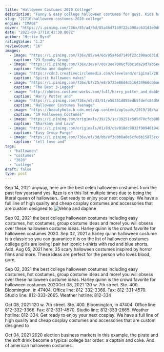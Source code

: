 ```yaml
---
title: "Halloween Costumes 2020 College"
description: "Funny & easy college halloween costumes for guys. Kids halloween costumes for 2021- super cute and creative! simple halloween make-up for kids you need to try! more halloween ideas you will enjoy: 30+ easy-scary halloween cupcake ideas for kids to devour. 25 best sweet and savory halloween"
slug: "21716-halloween-costumes-2020-college"
engine: "IMAGE"
cover: "https://i.pinimg.com/736x/85/a4/6d/85a46d7149f22c390ac631d3e9d8baf4.jpg"
date: "2021-09-17T18:42:30.007Z"
author: "Mittie Byrd"
ratingValue: "1.2"
reviewCount: "16"
images:
  - image: "https://i.pinimg.com/736x/85/a4/6d/85a46d7149f22c390ac631d3e9d8baf4.jpg"
    caption: "23 Spooky Group"
  - image: "https://i.pinimg.com/736x/3e/e7/80/3ee7806cf0bc1da29d7ab5eeb2cf92c8.jpg"
    caption: "Velma and daphne"
  - image: "https://cdn3.creativecirclemedia.com/cleveland/original/20181010-065743-php6eCbMP.jpg"
    caption: "Spirit Halloween makes"
  - image: "https://i.pinimg.com/736x/b7/25/e8/b725e86d4d516434966cb6adf7ef23b9--nemo-pet-costumes.jpg"
    caption: "The Best 3-Legged"
  - image: "http://photos.costume-works.com/full/harry_potter_and_dobby4.jpg"
    caption: "Harry Potter and"
  - image: "https://i.pinimg.com/736x/e5/d3/51/e5d351d855edb5fdefc84d563d44aeb8.jpg"
    caption: "Halloween Costumes Teenage"
  - image: "https://beautyholo.b-cdn.net/wp-content/uploads/2019/10/halloween-costumes.jpg"
    caption: "19 Halloween Costumes"
  - image: "https://i.pinimg.com/originals/39/25/1c/39251c5d5d70cfcb88b51887f555e707.jpg"
    caption: "Sharkboy and Lava"
  - image: "https://i.pinimg.com/originals/01/8d/c9/018dc9832f909481942cff30fd7070e0.jpg"
    caption: "Easy Group Purge"
  - image: "https://i.pinimg.com/736x/ef/3d/bb/ef3dbb8a8e5cfe6b15875ccc635125f1--kids-mummy-costume-easy-halloween-costumes.jpg"
    caption: "tell love and"
tags:
  - "halloween"
  - "costumes"
  - "2020"
  - "college"
draft: false
type: post
---
```


Sep 14, 2021 anyway, here are the best celeb halloween costumes from the past few yearsand yes, lizzo is on this list multiple times due to being the literal queen of halloween.. Get ready to enjoy your next cosplay. We have a full line of high quality and cheap cosplay costumes and accessories that are custom designed to
![Velma and daphne](https://i.pinimg.com/736x/3e/e7/80/3ee7806cf0bc1da29d7ab5eeb2cf92c8.jpg "Velma and daphne")

Sep 02, 2021 the best college halloween costumes including easy costumes, hot costumes, group costume ideas and more! you will obsess over these halloween costume ideas.  Harley quinn is the crowd favorite for halloween costumes 2020. Sep 02, 2021 a harley quinn halloween costume is a classic so you can guarantee it is on the list of halloween costumes college girls are loving! pair her iconic t-shirts with red and blue shorts. Add. Aug 05, 2021 here, 35 scary halloween costumes inspired by horror films and more. These ideas are perfect for the person who loves blood, gore,
<!--inArticleAds-->

<!--galleryOne-->

Sep 02, 2021 the best college halloween costumes including easy costumes, hot costumes, group costume ideas and more! you will obsess over these halloween costume ideas.  Harley quinn is the crowd favorite for halloween costumes 2020Oct 08, 2021 120 w. 7th street. Ste. 400. Bloomington, in 47404. Office line: 812-332-3366. Fax: 812-331-4570. Studio line: 812-333-2665. Weather hotline: 812-334
<!--inArticleAds-->

<!--galleryTwo-->

Oct 08, 2021 120 w. 7th street. Ste. 400. Bloomington, in 47404. Office line: 812-332-3366. Fax: 812-331-4570. Studio line: 812-333-2665. Weather hotline: 812-334. Get ready to enjoy your next cosplay. We have a full line of high quality and cheap cosplay costumes and accessories that are custom designed to
<!--galleryThree-->

Oct 04, 2021 2020 election business markets  In this example, the pirate and the soft drink become a typical college bar order: a captain and coke. And of american halloween costumes.